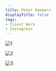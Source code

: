 ```yaml
---
title: Peter Hammers
displayTitle: false
tags: 
- Client Work
- Inprogress 
---
```

![1](https://d2w9rnfcy7mm78.cloudfront.net/12304742/original_7ce3758c198ae6e9418aa052d0e53f03.jpg?1624112164?bc=0)

![2](https://d2w9rnfcy7mm78.cloudfront.net/12304741/original_d5157c41964adcae73b88aaa33b366a6.jpg?1624112159?bc=0)

![3](https://d2w9rnfcy7mm78.cloudfront.net/12304740/original_9abad67dd79d76a73fd2478973560e76.jpg?1624112154?bc=0)
